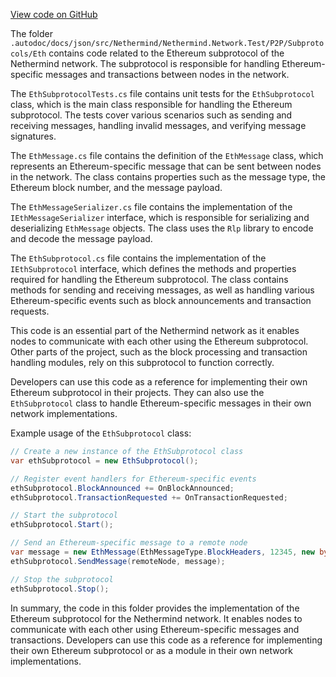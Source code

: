 [View code on GitHub](https://github.com/nethermindeth/nethermind/son/src/Nethermind/Nethermind.Network.Test/P2P/Subprotocols/Eth)

The folder `.autodoc/docs/json/src/Nethermind/Nethermind.Network.Test/P2P/Subprotocols/Eth` contains code related to the Ethereum subprotocol of the Nethermind network. The subprotocol is responsible for handling Ethereum-specific messages and transactions between nodes in the network.

The `EthSubprotocolTests.cs` file contains unit tests for the `EthSubprotocol` class, which is the main class responsible for handling the Ethereum subprotocol. The tests cover various scenarios such as sending and receiving messages, handling invalid messages, and verifying message signatures.

The `EthMessage.cs` file contains the definition of the `EthMessage` class, which represents an Ethereum-specific message that can be sent between nodes in the network. The class contains properties such as the message type, the Ethereum block number, and the message payload.

The `EthMessageSerializer.cs` file contains the implementation of the `IEthMessageSerializer` interface, which is responsible for serializing and deserializing `EthMessage` objects. The class uses the `Rlp` library to encode and decode the message payload.

The `EthSubprotocol.cs` file contains the implementation of the `IEthSubprotocol` interface, which defines the methods and properties required for handling the Ethereum subprotocol. The class contains methods for sending and receiving messages, as well as handling various Ethereum-specific events such as block announcements and transaction requests.

This code is an essential part of the Nethermind network as it enables nodes to communicate with each other using the Ethereum subprotocol. Other parts of the project, such as the block processing and transaction handling modules, rely on this subprotocol to function correctly.

Developers can use this code as a reference for implementing their own Ethereum subprotocol in their projects. They can also use the `EthSubprotocol` class to handle Ethereum-specific messages in their own network implementations.

Example usage of the `EthSubprotocol` class:

```csharp
// Create a new instance of the EthSubprotocol class
var ethSubprotocol = new EthSubprotocol();

// Register event handlers for Ethereum-specific events
ethSubprotocol.BlockAnnounced += OnBlockAnnounced;
ethSubprotocol.TransactionRequested += OnTransactionRequested;

// Start the subprotocol
ethSubprotocol.Start();

// Send an Ethereum-specific message to a remote node
var message = new EthMessage(EthMessageType.BlockHeaders, 12345, new byte[] { 0x01, 0x02, 0x03 });
ethSubprotocol.SendMessage(remoteNode, message);

// Stop the subprotocol
ethSubprotocol.Stop();
```

In summary, the code in this folder provides the implementation of the Ethereum subprotocol for the Nethermind network. It enables nodes to communicate with each other using Ethereum-specific messages and transactions. Developers can use this code as a reference for implementing their own Ethereum subprotocol or as a module in their own network implementations.
